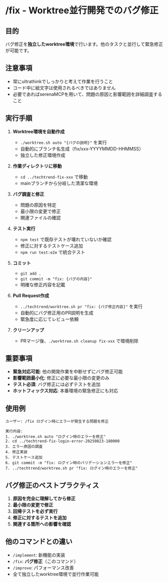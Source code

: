 # /fix - Worktree並行開発でのバグ修正

## 目的
バグ修正を**独立したworktree環境**で行います。他のタスクと並行して緊急修正が可能です。

## 注意事項
- 常にultrathinkでしっかりと考えて作業を行うこと
- コード中に絵文字は使用されるべきではありません
- 必要であればserenaMCPを用いて、問題の原因と影響範囲を詳細調査すること

## 実行手順

1. **Worktree環境を自動作成**
   - `./worktree.sh auto "{バグの説明}"` を実行
   - 自動的にブランチ名生成（fix/xxx-YYYYMMDD-HHMMSS）
   - 独立した修正環境作成

2. **作業ディレクトリに移動**
   - `cd ../techtrend-fix-xxx` で移動
   - mainブランチから分岐した清潔な環境

3. **バグ調査と修正**
   - 問題の原因を特定
   - 最小限の変更で修正
   - 関連ファイルの確認

4. **テスト実行**
   - `npm test` で既存テストが壊れていないか確認
   - 修正に対するテストケース追加
   - `npm run test:e2e` で統合テスト

5. **コミット**
   - `git add .`
   - `git commit -m "fix: {バグの内容}"`
   - 明確な修正内容を記載

6. **Pull Request作成**
   - `../techtrend/worktree.sh pr "fix: {バグ修正内容}"` を実行
   - 自動的にバグ修正用のPR説明を生成
   - 緊急度に応じてレビュー依頼

7. **クリーンアップ**
   - PRマージ後、`./worktree.sh cleanup fix-xxx` で環境削除

## 重要事項

- **緊急対応可能**: 他の開発作業を中断せずにバグ修正可能
- **影響範囲最小化**: 修正に必要な最小限の変更のみ
- **テスト必須**: バグ修正には必ずテストを追加
- **ホットフィックス対応**: 本番環境の緊急修正にも対応

## 使用例

```
ユーザー: /fix ログイン時にエラーが発生する問題を修正

実行内容:
1. ./worktree.sh auto "ログイン時のエラーを修正"
2. cd ../techtrend-fix-login-error-20250823-180000
3. エラー原因の調査
4. 修正実装
5. テストケース追加
6. git commit -m "fix: ログイン時のバリデーションエラーを修正"
7. ../techtrend/worktree.sh pr "fix: ログイン時のエラーを修正"
```

## バグ修正のベストプラクティス

1. **原因を完全に理解してから修正**
2. **最小限の変更で修正**
3. **回帰テストを必ず実行**
4. **修正に対するテストを追加**
5. **関連する箇所への影響を確認**

## 他のコマンドとの違い

- `/implement`: 新機能の実装
- `/fix`: **バグ修正**（このコマンド）
- `/improve`: パフォーマンス改善
- 全て独立したworktree環境で並行作業可能